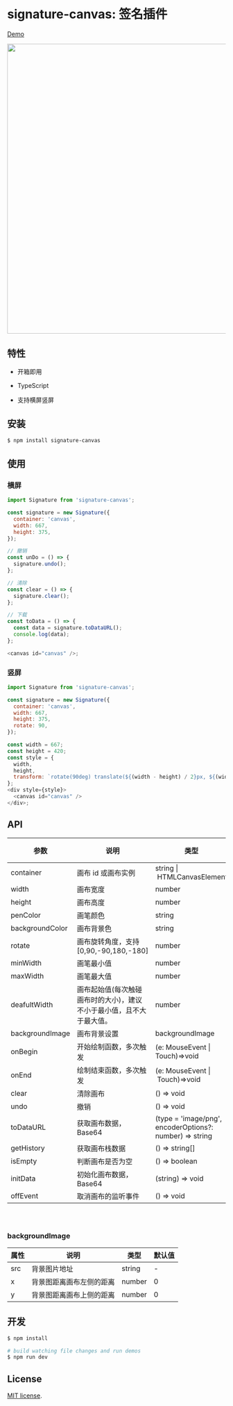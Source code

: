 # signature-canvas: 签名插件

[Demo](https://lxfu.github.io/signature-canvas/)

<img src='https://gw.alipayobjects.com/mdn/rms_7bc6d8/afts/img/A*p8T6RL60fSAAAAAAAAAAAABkARQnAQ' width=667 />

## 特性

- 开箱即用

- TypeScript

- 支持横屏竖屏

## 安装

```bash
$ npm install signature-canvas
```

## 使用

### 横屏

```js
import Signature from 'signature-canvas';

const signature = new Signature({
  container: 'canvas',
  width: 667,
  height: 375,
});

// 撤销
const unDo = () => {
  signature.undo();
};

// 清除
const clear = () => {
  signature.clear();
};

// 下载
const toData = () => {
  const data = signature.toDataURL();
  console.log(data);
};

<canvas id="canvas" />;
```

### 竖屏

```js
import Signature from 'signature-canvas';

const signature = new Signature({
  container: 'canvas',
  width: 667,
  height: 375,
  rotate: 90,
});

const width = 667;
const height = 420;
const style = {
  width,
  height,
  transform: `rotate(90deg) translate(${(width - height) / 2}px, ${(width - height) / 2}px)`,
};
<div style={style}>
  <canvas id="canvas" />
</div>;
```

## API

| 参数 | 说明 | 类型 | 默认值 |
| --- | --- | --- | --- |
| container | 画布 id 或画布实例 | string \|  HTMLCanvasElement | - |
| width | 画布宽度 | number | 400 |
| height | 画布高度 | number | 200 |
| penColor | 画笔颜色 | string | blank |
| backgroundColor | 画布背景色 | string | #fff |
| rotate | 画布旋转角度，支持[0,90,-90,180,-180] | number | 0 |
| minWidth | 画笔最小值 | number | 1 |
| maxWidth | 画笔最大值 | number | 4 |
| deafultWidth | 画布起始值(每次触碰画布时的大小)，建议不小于最小值，且不大于最大值。 | number | 3 |
| backgroundImage | 画布背景设置 | backgroundImage | - |
| onBegin | 开始绘制函数，多次触发 | (e: MouseEvent \| Touch)=>void | - |
| onEnd | 绘制结束函数，多次触发 | (e: MouseEvent \|  Touch)=>void | - |
| clear | 清除画布 | () => void | - |
| undo | 撤销 | () => void | - |
| toDataURL | 获取画布数据，Base64 | (type = 'image/png', encoderOptions?: number) => string | - |
| getHistory | 获取画布栈数据 | () => string[] | - |
| isEmpty | 判断画布是否为空 | () => boolean | - |
| initData | 初始化画布数据，Base64 | (string) => void | - |
| offEvent | 取消画布的监听事件 | () => void | - |

### <br />

### backgroundImage

| 属性 | 说明                     | 类型   | 默认值 |
| ---- | ------------------------ | ------ | ------ |
| src  | 背景图片地址             | string | -      |
| x    | 背景图距离画布左侧的距离 | number | 0      |
| y    | 背景图距离画布上侧的距离 | number | 0      |

## 开发

```bash
$ npm install

# build watching file changes and run demos
$ npm run dev
```

## License

[MIT license](./LICENSE).
